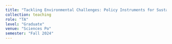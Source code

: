 ```yaml
---
title: "Tackling Environmental Challenges: Policy Instruments for Sustainability"
collection: teaching
role: "TA"
level: "Graduate"
venue: "Sciences Po"
semester: "Fall 2024"
---
```

